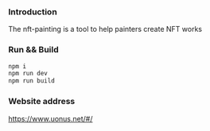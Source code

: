 ### Introduction

The nft-painting is a tool to help painters create NFT works

### Run && Build

```javascript
npm i
npm run dev
npm run build
```
### Website address

https://www.uonus.net/#/
